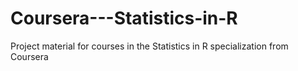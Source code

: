 # Coursera---Statistics-in-R
Project material for courses in the Statistics in R specialization from Coursera

